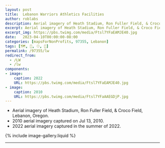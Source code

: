 ```yaml
---
layout: post
title:  Lebanon Warriors Athletics Facilities
author: roblabs
description: Aerial imagery of Heath Stadium, Ron Fuller Field, & Croco Field, Lebanon, Oregon.
excerpt: Aerial imagery of Heath Stadium, Ron Fuller Field, & Croco Field, Lebanon, Oregon.
excerpt_img: https://pbs.twimg.com/media/Ftsl7YFaEAMJE40.jpg
date:   2023-04-10T00:00:00-08:00
categories: [mapsForNonProfits, 97355, Lebanon]
tags: [🗺️, 🥎, ⚾️, 🏈]
permalink: /97355/lw
redirect_from:
  - /LW
  - /lw
components:
- image:
    caption: 2022
    URL: https://pbs.twimg.com/media/Ftsl7YFaEAMJE40.jpg
- image:
    caption: 2010
    URL: https://pbs.twimg.com/media/Ftsl7YFaAAEGDjP.jpg
---
```


* Aerial imagery of Heath Stadium, Ron Fuller Field, & Croco Field, Lebanon, Oregon.
* 2010 aerial imagery captured on Jul 13, 2010.
* 2022 aerial imagery captured in the summer of 2022.

{% include image-gallery.liquid %}

---

<!-- <blockquote class="twitter-tweet"><p lang="en" dir="ltr">Lebanon, Oregon Athletics fields<br><br>2010 aerial imagery captured on Jul 13, 2010.<br>2022 aerial imagery captured in the summer of 2022.<a href="https://twitter.com/lebanonOR?ref_src=twsrc%5Etfw">@lebanonOR</a> #97355 <a href="https://t.co/bV2O9u1nMP">pic.twitter.com/bV2O9u1nMP</a></p>&mdash; Rob Chohan (@RobChohan) <a href="https://twitter.com/RobChohan/status/1646951797662310400?ref_src=twsrc%5Etfw">April 14, 2023</a></blockquote> <script async src="https://platform.twitter.com/widgets.js" charset="utf-8"></script> -->
